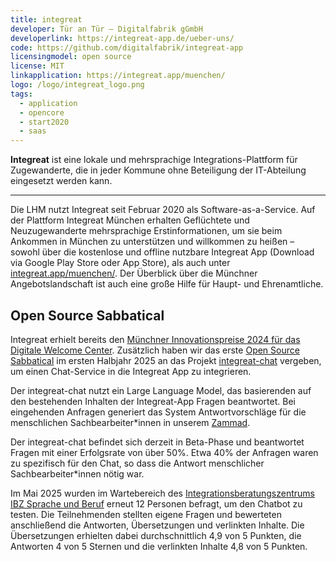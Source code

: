```yaml
---
title: integreat
developer: Tür an Tür – Digitalfabrik gGmbH
developerlink: https://integreat-app.de/ueber-uns/
code: https://github.com/digitalfabrik/integreat-app
licensingmodel: open source
license: MIT
linkapplication: https://integreat.app/muenchen/
logo: /logo/integreat_logo.png
tags:
  - application
  - opencore
  - start2020
  - saas
---
```


**Integreat** ist eine lokale und mehrsprachige Integrations-Plattform für Zugewanderte, die in jeder Kommune ohne Beteiligung der IT-Abteilung eingesetzt werden kann.

---

Die LHM nutzt Integreat seit Februar 2020 als Software-as-a-Service.
Auf der Plattform Integreat München erhalten Geflüchtete und Neuzugewanderte mehrsprachige Erstinformationen, um sie beim Ankommen in München zu unterstützen und willkommen zu heißen – sowohl über die kostenlose und offline nutzbare Integreat App (Download via Google Play Store oder App Store), als auch unter [integreat.app/muenchen/](https://integreat.app/muenchen/).
Der Überblick über die Münchner Angebotslandschaft ist auch eine große Hilfe für Haupt- und Ehrenamtliche.

## Open Source Sabbatical

Integreat erhielt bereits den [Münchner Innovationspreise 2024 für das Digitale Welcome Center](https://stadt.muenchen.de/news/innovationspreis-muenchen2024.html#id2).
Zusätzlich haben wir das erste [Open Source Sabbatical](../sabbatical) im ersten Halbjahr 2025 an das Projekt [integreat-chat](https://github.com/digitalfabrik/integreat-chat) vergeben, um einen Chat-Service in die Integreat App zu integrieren.

Der integreat-chat nutzt ein Large Language Model, das basierenden auf den bestehenden Inhalten der Integreat-App Fragen beantwortet.
Bei eingehenden Anfragen generiert das System Antwortvorschläge für die menschlichen Sachbearbeiter*innen in unserem [Zammad](zammad).

Der integreat-chat befindet sich derzeit in Beta-Phase und beantwortet Fragen mit einer Erfolgsrate von über 50%. Etwa 40% der Anfragen waren zu spezifisch für den Chat, so dass die Antwort menschlicher Sachbearbeiter*innen nötig war.

Im Mai 2025 wurden im Wartebereich des [Integrationsberatungszentrums IBZ Sprache und Beruf](https://stadt.muenchen.de/service/info/abteilung-migration-integration-teilhabe/10320352/) erneut 12 Personen befragt, um den Chatbot zu testen. Die Teilnehmenden stellten eigene Fragen und bewerteten anschließend die Antworten, Übersetzungen und verlinkten Inhalte. Die Übersetzungen erhielten dabei durchschnittlich 4,9 von 5 Punkten, die Antworten 4 von 5 Sternen und die verlinkten Inhalte 4,8 von 5 Punkten.